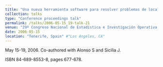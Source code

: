 ```yaml
---
title: "Una nueva herramienta software para resolver problemas de localización multicriterio sobre redes" #"Conference Proceeding talk 3 on Relevant Topic in Your Field"
collection: talks
type: "Conference proceedings talk"
permalink: /talks/2006-05-15_19-talk-21
venue: "29º Congreso Nacional de Estadística e Investigación Operativa (SEIO)" #"Testing Institute of America 2014 Annual Conference"
date: 2006-05-15
location: "Tenerife, Spain" #"Los Angeles, CA"
---
```

May 15-19, 2006. Co-authored with Alonso S and Sicilia J.

ISBN 84-689-8553-8, pages 677-678.